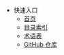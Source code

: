 - 快速入口
  - <a href="#" onclick="window.location.hash = '#/Main_Page.html'; return false;">首页</a>
  - [目录索引](index.md)
  - [术语表](Glossary.md)
  - [GitHub 仓库](https://github.com/kuliantnt/plurality_wiki)
